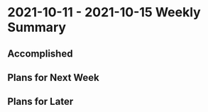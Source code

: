 # 2021-10-11 - 2021-10-15 Weekly Summary

## Accomplished

## Plans for Next Week

## Plans for Later
